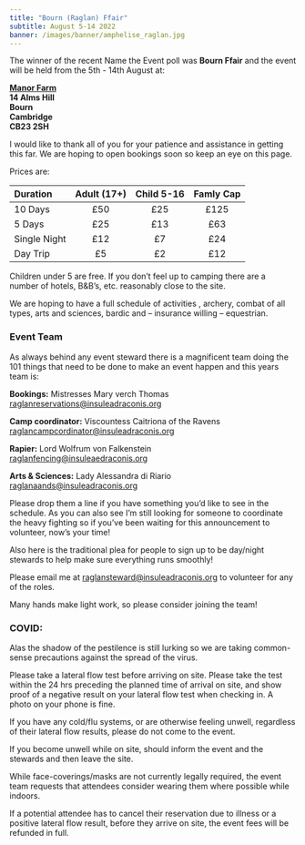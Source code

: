 ```yaml
---
title: "Bourn (Raglan) Ffair"
subtitle: August 5-14 2022
banner: /images/banner/amphelise_raglan.jpg
---
```


<p>The winner of the recent Name the Event poll was <b>Bourn Ffair</b> and the event will be held from the 5th - 14th August at:</p> 
<p><b><a href="http://manorfarmbourn.com">Manor Farm</a><br>
14 Alms Hill<br>
Bourn<br>
Cambridge<br>
CB23 2SH</b></p>

<p>I would like to thank all of you for your patience and assistance in getting this far. We are hoping to open bookings soon so keep an eye on this page.</p>

<p>Prices are:</p>

| Duration | Adult (17+) | Child 5-16 | Famly Cap |
| :------ | :------: | :------: | :------: |
| 10 Days | £50 | £25 | £125 |
| 5 Days | £25 | £13 | £63 |
| Single Night | £12 | £7 | £24 |
| Day Trip | £5 | £2 | £12 |

<p>Children under 5 are free. If you don’t feel up to camping there are a number of hotels, B&B’s, etc. reasonably close to the site.</p>

<p>We are hoping to have a full schedule of activities , archery, combat of all types, arts and sciences, bardic and – insurance willing – equestrian.</p>

<h3>Event Team</h3>
<p>As always behind any event steward there is a magnificent team doing the 101 things that need to be done to make an event happen and this years team is:</p>

<p><b>Bookings:</b> Mistresses Mary verch Thomas<br>
<a href="mailto:raglanreservations@insuleadraconis.org">raglanreservations@insuleadraconis.org</a></p>
<p><b>Camp coordinator:</b> Viscountess Caitriona of the Ravens<br>
<a href="mailto:raglancampcordinator@insuleadraconis.org">raglancampcordinator@insuleadraconis.org</a></p>
<p><b>Rapier:</b> Lord Wolfrum von Falkenstein<br>
<a href="mailto:raglanfencing@insuleaedraconis.org">raglanfencing@insuleaedraconis.org</a></p>
<p><b>Arts & Sciences:</b> Lady Alessandra di Riario<br>
<a href="mailto:raglanaands@insuleadraconis.org">raglanaands@insuleadraconis.org</a></p>

<p>Please drop them a line if you have something you’d like to see in the schedule. As you can also see I’m still looking for someone to coordinate the heavy fighting so if you’ve been waiting for this announcement to volunteer, now’s your time!</p>

<p>Also here is the traditional plea for people to sign up to be day/night stewards to help make sure everything runs smoothly!</p> 

<p>Please email me at <a href="mailto:raglansteward@insuleadraconis.org">raglansteward@insuleadraconis.org</a> to volunteer for any of the roles.</p>

<p>Many hands make light work, so please consider joining the team!</p>


<h3>COVID:</h3>
<p>Alas the shadow of the pestilence is still lurking so we are taking common-sense precautions against the spread of the virus.</p>

<p>Please take a lateral flow test before arriving on site. Please take the test within the 24 hrs preceding the planned time of arrival on site, and show proof of a negative result on your lateral flow test when checking in. A photo on your phone is fine.</p>

<p>If you have any cold/flu systems, or are otherwise feeling unwell, regardless of their lateral flow results, please do not come to the event.</p>

<p>If you become unwell while on site, should inform the event and the stewards and then leave the site.</p>

<p>While face-coverings/masks are not currently legally required, the event team requests that attendees consider wearing them where possible while indoors.</p>

<p>If a potential attendee has to cancel their reservation due to illness or a positive lateral flow result, before they arrive on site,  the event fees will be refunded in full.</p>


